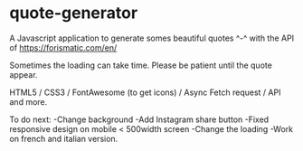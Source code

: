 # quote-generator

A Javascript application to generate somes beautiful quotes ^-^ with the API of https://forismatic.com/en/

Sometimes the loading can take time. Please be patient until the quote appear.


HTML5 / CSS3 / FontAwesome (to get icons) / Async Fetch request / API and more.



To do next: 
-Change background
-Add Instagram share button
-Fixed responsive design on mobile < 500width screen
-Change the loading 
-Work on french and italian version. 
